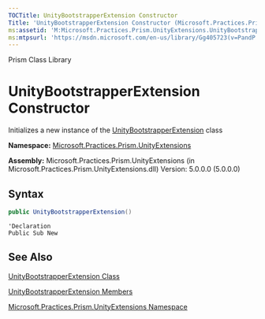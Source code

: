 ```yaml
---
TOCTitle: UnityBootstrapperExtension Constructor
Title: 'UnityBootstrapperExtension Constructor (Microsoft.Practices.Prism.UnityExtensions)'
ms:assetid: 'M:Microsoft.Practices.Prism.UnityExtensions.UnityBootstrapperExtension.\#ctor'
ms:mtpsurl: 'https://msdn.microsoft.com/en-us/library/Gg405723(v=PandP.50)'
---
```


Prism Class Library

UnityBootstrapperExtension Constructor
======================================

Initializes a new instance of the [UnityBootstrapperExtension](https://msdn.microsoft.com/en-us/library/microsoft.practices.prism.unityextensions.unitybootstrapperextension(v=pandp.50)) class

**Namespace:** [Microsoft.Practices.Prism.UnityExtensions](https://msdn.microsoft.com/en-us/library/microsoft.practices.prism.unityextensions(v=pandp.50))

**Assembly:** Microsoft.Practices.Prism.UnityExtensions (in Microsoft.Practices.Prism.UnityExtensions.dll) Version: 5.0.0.0 (5.0.0.0)

Syntax
------

```C#
public UnityBootstrapperExtension()
```
```VB
'Declaration
Public Sub New
```

See Also
--------


[UnityBootstrapperExtension Class](https://msdn.microsoft.com/en-us/library/microsoft.practices.prism.unityextensions.unitybootstrapperextension(v=pandp.50))

[UnityBootstrapperExtension Members](https://msdn.microsoft.com/en-us/library/microsoft.practices.prism.unityextensions.unitybootstrapperextension_members(v=pandp.50))

[Microsoft.Practices.Prism.UnityExtensions Namespace](https://msdn.microsoft.com/en-us/library/microsoft.practices.prism.unityextensions(v=pandp.50))
